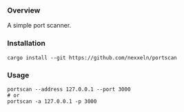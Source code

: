 ### Overview

A simple port scanner.

### Installation

```
cargo install --git https://github.com/nexxeln/portscan
```

### Usage

```
portscan --address 127.0.0.1 --port 3000
# or
portscan -a 127.0.0.1 -p 3000
```
